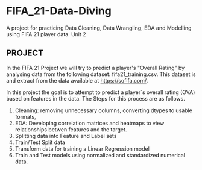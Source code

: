 # FIFA_21-Data-Diving
A project for practicing Data Cleaning, Data Wrangling, EDA and  Modelling using FIFA 21 player data.
Unit 2

## PROJECT
In the FIFA 21 Project we will try to predict a player's "Overall Rating" by analysing data from the following dataset: fifa21_training.csv.
This dataset is  and extract from the data available at https://sofifa.com/.

In this project the goal is to attempt to predict a player´s overall rating (OVA) based on features in the data.
The Steps for this process are as follows.
1) Cleaning: removing unnecessary columns, converting dtypes to usable formats, 
2) EDA: Developing correlation matrices and heatmaps to view relationships betwen features and the target.
3) Splitting data into Feature and Label sets
4) Train/Test Split data
5) Transform data for training a Linear Regression model
6) Train and Test models using normalized and standardized numerical data.
